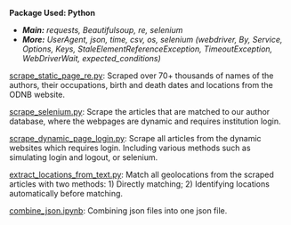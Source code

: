 **Package Used: Python**
- ***Main:** requests, Beautifulsoup, re, selenium*
- ***More:** UserAgent, json, time, csv, os, selenium (webdriver, By, Service, Options, Keys, StaleElementReferenceException, TimeoutException, WebDriverWait, expected_conditions)*

[scrape_static_page_re.py](https://github.com/jingwenshi-novae/Coding-Samples/blob/main/Web-Scraping/scrape_static_page_re.py): Scraped over 70+ thousands of names of the authors, their occupations, birth and death dates and locations from the ODNB website.

[scrape_selenium.py](https://github.com/jingwenshi-novae/Coding-Samples/blob/main/Web-Scraping/scrape_selenium.py): Scrape the articles that are matched to our author database, where the webpages are dynamic and requires institution login.

[scrape_dynamic_page_login.py](https://github.com/jingwenshi-novae/Coding-Samples/blob/main/Web-Scraping/scrape_dynamic_page_login.py): Scrape all articles from the dynamic websites which requires login. Including various methods such as simulating login and logout, or selenium.

[extract_locations_from_text.py](https://github.com/jingwenshi-novae/Coding-Samples/blob/main/Web-Scraping/extract_locations_from_texts.py): Match all geolocations from the scraped articles with two methods: 1) Directly matching; 2) Identifying locations automatically before matching.

[combine_json.ipynb](https://github.com/jingwenshi-novae/Coding-Samples/blob/main/Web-Scraping/combine_json.py): Combining json files into one json file.
